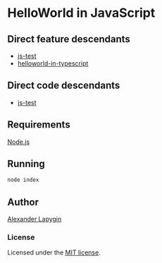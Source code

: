 # HelloWorld in JavaScript

## Direct feature descendants

* [js-test](https://github.com/softspider/js-test)
* [helloworld-in-typescript](https://github.com/softspider/helloworld-in-typescript)


## Direct code descendants

* [js-test](https://github.com/softspider/js-test)


## Requirements

[Node.js](https://nodejs.org/en/download/package-manager/)

## Running

```sh
node index
```

## Author

[Alexander Lapygin](https://github.com/AlexanderLapygin)

### License

Licensed under the [MIT license](./LICENSE).
